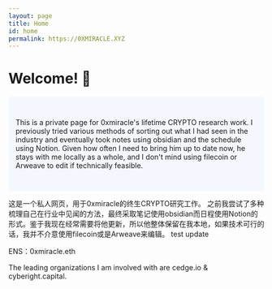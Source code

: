 ```yaml
---
layout: page
title: Home
id: home
permalink: https://0XMIRACLE.XYZ
---
```


# Welcome! 🌱

<p style="padding: 3em 1em; background: #f5f7ff; border-radius: 4px;">
This is a private page for 0xmiracle's lifetime CRYPTO research work.
I previously tried various methods of sorting out what I had seen in the industry and eventually took notes using obsidian and the schedule using Notion. Given how often I need to bring him up to date now, he stays with me locally as a whole, and I don't mind using filecoin or Arweave to edit if technically feasible.

这是一个私人网页，用于0xmiracle的终生CRYPTO研究工作。
之前我尝试了多种梳理自己在行业中见闻的方法，最终采取笔记使用obsidian而日程使用Notion的形式。鉴于我现在经常需要将他更新，所以他整体保留在我本地，如果技术可行的话，我并不介意使用filecoin或是Arweave来编辑。
test update



ENS：0xmiracle.eth

The leading organizations I am involved with are cedge.io & cyberight.capital.
</p>

<style>
  .wrapper {
    max-width: 60em;
  }
</style>



